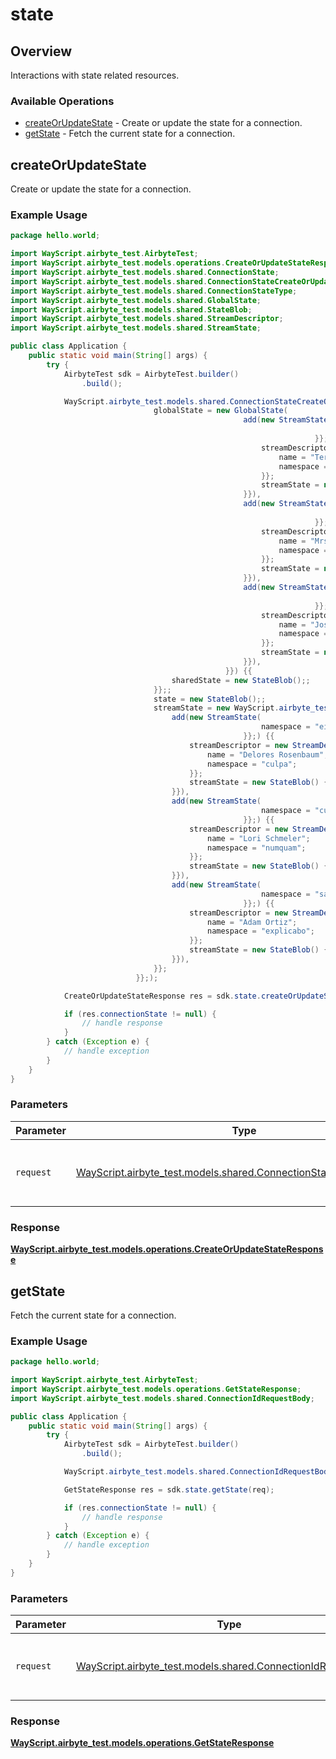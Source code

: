 # state

## Overview

Interactions with state related resources.

### Available Operations

* [createOrUpdateState](#createorupdatestate) - Create or update the state for a connection.
* [getState](#getstate) - Fetch the current state for a connection.

## createOrUpdateState

Create or update the state for a connection.

### Example Usage

```java
package hello.world;

import WayScript.airbyte_test.AirbyteTest;
import WayScript.airbyte_test.models.operations.CreateOrUpdateStateResponse;
import WayScript.airbyte_test.models.shared.ConnectionState;
import WayScript.airbyte_test.models.shared.ConnectionStateCreateOrUpdate;
import WayScript.airbyte_test.models.shared.ConnectionStateType;
import WayScript.airbyte_test.models.shared.GlobalState;
import WayScript.airbyte_test.models.shared.StateBlob;
import WayScript.airbyte_test.models.shared.StreamDescriptor;
import WayScript.airbyte_test.models.shared.StreamState;

public class Application {
    public static void main(String[] args) {
        try {
            AirbyteTest sdk = AirbyteTest.builder()
                .build();

            WayScript.airbyte_test.models.shared.ConnectionStateCreateOrUpdate req = new ConnectionStateCreateOrUpdate("461e7421-cbe6-4d95-82f0-ea930b69f7ac",                 new ConnectionState("2f72f885-0090-4491-9608-207888ec6618", ConnectionStateType.GLOBAL) {{
                                globalState = new GlobalState(                new WayScript.airbyte_test.models.shared.StreamState[]{{
                                                    add(new StreamState(                new StreamDescriptor("quidem") {{
                                                                        namespace = "magnam";
                                                                    }};) {{
                                                        streamDescriptor = new StreamDescriptor("debitis") {{
                                                            name = "Terence Mertz";
                                                            namespace = "unde";
                                                        }};
                                                        streamState = new StateBlob() {{}};
                                                    }}),
                                                    add(new StreamState(                new StreamDescriptor("nihil") {{
                                                                        namespace = "nostrum";
                                                                    }};) {{
                                                        streamDescriptor = new StreamDescriptor("earum") {{
                                                            name = "Mrs. Sophia Schmidt";
                                                            namespace = "est";
                                                        }};
                                                        streamState = new StateBlob() {{}};
                                                    }}),
                                                    add(new StreamState(                new StreamDescriptor("modi") {{
                                                                        namespace = "illum";
                                                                    }};) {{
                                                        streamDescriptor = new StreamDescriptor("id") {{
                                                            name = "Joseph Reilly";
                                                            namespace = "eos";
                                                        }};
                                                        streamState = new StateBlob() {{}};
                                                    }}),
                                                }}) {{
                                    sharedState = new StateBlob();;
                                }};;
                                state = new StateBlob();;
                                streamState = new WayScript.airbyte_test.models.shared.StreamState[]{{
                                    add(new StreamState(                new StreamDescriptor("magnam") {{
                                                        namespace = "eius";
                                                    }};) {{
                                        streamDescriptor = new StreamDescriptor("a") {{
                                            name = "Delores Rosenbaum";
                                            namespace = "culpa";
                                        }};
                                        streamState = new StateBlob() {{}};
                                    }}),
                                    add(new StreamState(                new StreamDescriptor("eligendi") {{
                                                        namespace = "cupiditate";
                                                    }};) {{
                                        streamDescriptor = new StreamDescriptor("explicabo") {{
                                            name = "Lori Schmeler";
                                            namespace = "numquam";
                                        }};
                                        streamState = new StateBlob() {{}};
                                    }}),
                                    add(new StreamState(                new StreamDescriptor("est") {{
                                                        namespace = "sapiente";
                                                    }};) {{
                                        streamDescriptor = new StreamDescriptor("nulla") {{
                                            name = "Adam Ortiz";
                                            namespace = "explicabo";
                                        }};
                                        streamState = new StateBlob() {{}};
                                    }}),
                                }};
                            }};);            

            CreateOrUpdateStateResponse res = sdk.state.createOrUpdateState(req);

            if (res.connectionState != null) {
                // handle response
            }
        } catch (Exception e) {
            // handle exception
        }
    }
}
```

### Parameters

| Parameter                                                                                                                  | Type                                                                                                                       | Required                                                                                                                   | Description                                                                                                                |
| -------------------------------------------------------------------------------------------------------------------------- | -------------------------------------------------------------------------------------------------------------------------- | -------------------------------------------------------------------------------------------------------------------------- | -------------------------------------------------------------------------------------------------------------------------- |
| `request`                                                                                                                  | [WayScript.airbyte_test.models.shared.ConnectionStateCreateOrUpdate](../../models/shared/ConnectionStateCreateOrUpdate.md) | :heavy_check_mark:                                                                                                         | The request object to use for the request.                                                                                 |


### Response

**[WayScript.airbyte_test.models.operations.CreateOrUpdateStateResponse](../../models/operations/CreateOrUpdateStateResponse.md)**


## getState

Fetch the current state for a connection.

### Example Usage

```java
package hello.world;

import WayScript.airbyte_test.AirbyteTest;
import WayScript.airbyte_test.models.operations.GetStateResponse;
import WayScript.airbyte_test.models.shared.ConnectionIdRequestBody;

public class Application {
    public static void main(String[] args) {
        try {
            AirbyteTest sdk = AirbyteTest.builder()
                .build();

            WayScript.airbyte_test.models.shared.ConnectionIdRequestBody req = new ConnectionIdRequestBody("e81a88f4-4445-473f-acd4-7353f63c8209");            

            GetStateResponse res = sdk.state.getState(req);

            if (res.connectionState != null) {
                // handle response
            }
        } catch (Exception e) {
            // handle exception
        }
    }
}
```

### Parameters

| Parameter                                                                                                      | Type                                                                                                           | Required                                                                                                       | Description                                                                                                    |
| -------------------------------------------------------------------------------------------------------------- | -------------------------------------------------------------------------------------------------------------- | -------------------------------------------------------------------------------------------------------------- | -------------------------------------------------------------------------------------------------------------- |
| `request`                                                                                                      | [WayScript.airbyte_test.models.shared.ConnectionIdRequestBody](../../models/shared/ConnectionIdRequestBody.md) | :heavy_check_mark:                                                                                             | The request object to use for the request.                                                                     |


### Response

**[WayScript.airbyte_test.models.operations.GetStateResponse](../../models/operations/GetStateResponse.md)**

